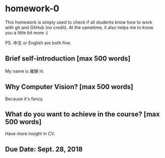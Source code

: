 # homework-0
This homework is simply used to check if all students know how to work with git and GitHub (no credit).
At the sametime, it also helps me to know you a little bit more :)

PS. 中文 or English are both fine.

## Brief self-introduction [max 500 words]
My name is 雍騏 hi.
## Why Computer Vision? [max 500 words]
Because it's fancy. 
## What do you want to achieve in the course? [max 500 words]
Have more insight in CV.
## Due Date: Sept. 28, 2018
